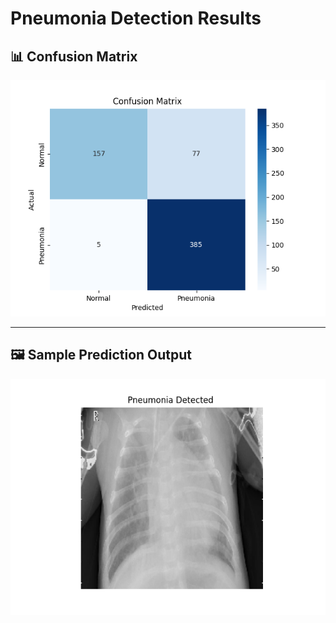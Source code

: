 # Pneumonia Detection Results

## 📊 Confusion Matrix
![Confusion Matrix](confusion_matrix.png)

---

## 🖼️ Sample Prediction Output
![Sample Prediction](sample_prediction.png)
